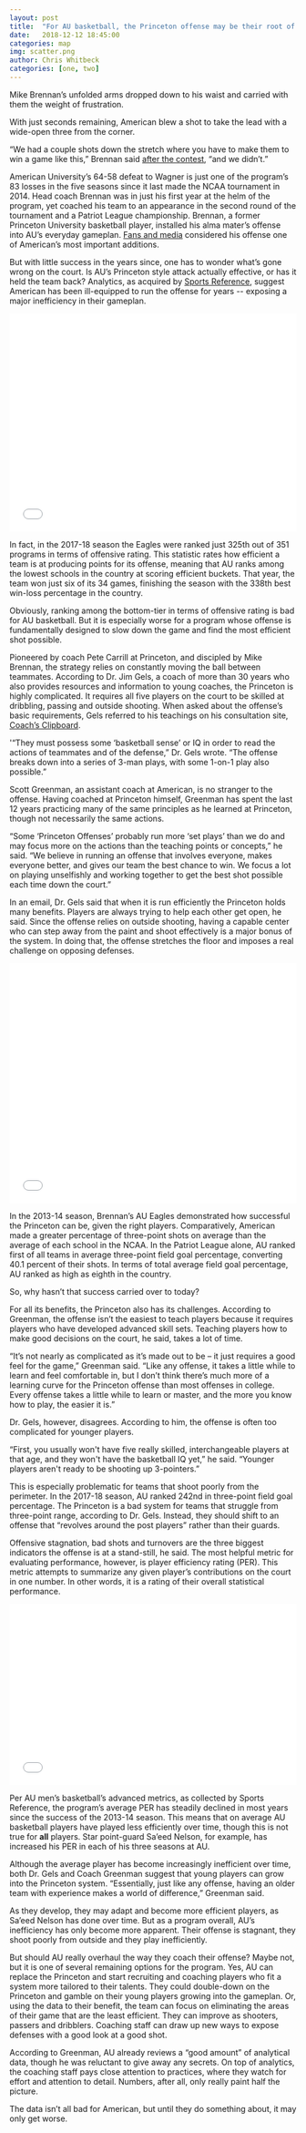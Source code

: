 ```yaml
---
layout: post
title:  "For AU basketball, the Princeton offense may be their root of inefficiency"
date:   2018-12-12 18:45:00
categories: map
img: scatter.png
author: Chris Whitbeck
categories: [one, two]
---
```



Mike Brennan’s unfolded arms dropped down to his waist and carried with them the weight of frustration.

With just seconds remaining, American blew a shot to take the lead with a wide-open three from the corner. 

“We had a couple shots down the stretch where you have to make them to win a game like this,” Brennan said [after the contest](http://www.theeagleonline.com/article/2018/12/au-mens-basketball-falls-to-wagner-after-late-surge), “and we didn’t.”

American University’s 64-58 defeat to Wagner is just one of the program’s 83 losses in the five seasons since it last made the NCAA tournament in 2014. Head coach Brennan was in just his first year at the helm of the program, yet coached his team to an appearance in the second round of the tournament and a Patriot League championship. Brennan, a former Princeton University basketball player, installed his alma mater’s offense into AU’s everyday gameplan. [Fans and media](https://www.washingtonpost.com/sports/colleges/with-a-little-help-from-pete-carril-mike-brennan-has-american-basketball-off-to-a-hot-start-in-his-first-season/2014/01/25/85cbe1fc-85fb-11e3-8742-668814928ae4_story.html?utm_term=.a36942f7fc26) considered his offense one of American’s most important additions.

But with little success in the years since, one has to wonder what’s gone wrong on the court. Is AU’s Princeton style attack actually effective, or has it held the team back? Analytics, as acquired by [Sports Reference](https://www.sports-reference.com/cbb/seasons/2018-advanced-school-stats.html), suggest American has been ill-equipped to run the offense for years -- exposing a major inefficiency in their gameplan.

<iframe id="datawrapper-chart-SxCqc" src="//datawrapper.dwcdn.net/SxCqc/1/" scrolling="no" frameborder="0" style="width: 0; min-width: 100% !important;" height="383"></iframe><script type="text/javascript">if("undefined"==typeof window.datawrapper)window.datawrapper={};window.datawrapper["SxCqc"]={},window.datawrapper["SxCqc"].embedDeltas={"100":620,"200":488,"300":427,"400":427,"500":400,"700":383,"800":383,"900":383,"1000":383},window.datawrapper["SxCqc"].iframe=document.getElementById("datawrapper-chart-SxCqc"),window.datawrapper["SxCqc"].iframe.style.height=window.datawrapper["SxCqc"].embedDeltas[Math.min(1e3,Math.max(100*Math.floor(window.datawrapper["SxCqc"].iframe.offsetWidth/100),100))]+"px",window.addEventListener("message",function(a){if("undefined"!=typeof a.data["datawrapper-height"])for(var b in a.data["datawrapper-height"])if("SxCqc"==b)window.datawrapper["SxCqc"].iframe.style.height=a.data["datawrapper-height"][b]+"px"});</script>

In fact, in the 2017-18 season the Eagles were ranked just 325th out of 351 programs in terms of offensive rating. This statistic rates how efficient a team is at producing points for its offense, meaning that AU ranks among the lowest schools in the country at scoring efficient buckets. That year, the team won just six of its 34 games, finishing the season with the 338th best win-loss percentage in the country.

Obviously, ranking among the bottom-tier in terms of offensive rating is bad for AU basketball. But it is especially worse for a program whose offense is fundamentally designed to slow down the game and find the most efficient shot possible.

Pioneered by coach Pete Carrill at Princeton, and discipled by Mike Brennan, the strategy relies on constantly moving the ball between teammates. According to Dr. Jim Gels, a coach of more than 30 years who also provides resources and information to young coaches, the Princeton is highly complicated. It requires all five players on the court to be skilled at dribbling, passing and outside shooting. When asked about the offense’s basic requirements, Gels referred to his teachings on his consultation site, [Coach’s Clipboard](https://www.coachesclipboard.net/).

'“They must possess some ‘basketball sense’ or IQ in order to read the actions of teammates and of the defense,” Dr. Gels wrote. “The offense breaks down into a series of 3-man plays, with some 1-on-1 play also possible.”

Scott Greenman, an assistant coach at American, is no stranger to the offense. Having coached at Princeton himself, Greenman has spent the last 12 years practicing many of the same principles as he learned at Princeton, though not necessarily the same actions.

“Some ‘Princeton Offenses’ probably run more ‘set plays’ than we do and may focus more on the actions than the teaching points or concepts,” he said. “We believe in running an offense that involves everyone, makes everyone better, and gives our team the best chance to win. We focus a lot on playing unselfishly and working together to get the best shot possible each time down the court.”

In an email, Dr. Gels said that when it is run efficiently the Princeton holds many benefits. Players are always trying to help each other get open, he said. Since the offense relies on outside shooting, having a capable center who can step away from the paint and shoot effectively is a major bonus of the system. In doing that, the offense stretches the floor and imposes a real challenge on opposing defenses.

<iframe id="datawrapper-chart-pSaj7" src="//datawrapper.dwcdn.net/pSaj7/2/" scrolling="no" frameborder="0" style="width: 0; min-width: 100% !important;" height="421"></iframe><script type="text/javascript">if("undefined"==typeof window.datawrapper)window.datawrapper={};window.datawrapper["pSaj7"]={},window.datawrapper["pSaj7"].embedDeltas={"100":722,"200":519,"300":448,"400":448,"500":421,"700":404,"800":377,"900":377,"1000":377},window.datawrapper["pSaj7"].iframe=document.getElementById("datawrapper-chart-pSaj7"),window.datawrapper["pSaj7"].iframe.style.height=window.datawrapper["pSaj7"].embedDeltas[Math.min(1e3,Math.max(100*Math.floor(window.datawrapper["pSaj7"].iframe.offsetWidth/100),100))]+"px",window.addEventListener("message",function(a){if("undefined"!=typeof a.data["datawrapper-height"])for(var b in a.data["datawrapper-height"])if("pSaj7"==b)window.datawrapper["pSaj7"].iframe.style.height=a.data["datawrapper-height"][b]+"px"});</script>

In the 2013-14 season, Brennan’s AU Eagles demonstrated how successful the Princeton can be, given the right players. Comparatively, American made a greater percentage of three-point shots on average than the average of each school in the NCAA. In the Patriot League alone, AU ranked first of all teams in average three-point field goal percentage, converting 40.1 percent of their shots. In terms of total average field goal percentage, AU ranked as high as eighth in the country.

So, why hasn’t that success carried over to today?

For all its benefits, the Princeton also has its challenges. According to Greenman, the offense isn’t the easiest to teach players because it requires players who have developed advanced skill sets. Teaching players how to make good decisions on the court, he said, takes a lot of time.

“It’s not nearly as complicated as it’s made out to be – it just requires a good feel for the game,” Greenman said. “Like any offense, it takes a little while to learn and feel comfortable in, but I don’t think there’s much more of a learning curve for the Princeton offense than most offenses in college. Every offense takes a little while to learn or master, and the more you know how to play, the easier it is.”

Dr. Gels, however, disagrees. According to him, the offense is often too complicated for younger players.

“First, you usually won't have five really skilled, interchangeable players at that age, and they won't have the basketball IQ yet,” he said. “Younger players aren't ready to be shooting up 3-pointers.”

This is especially problematic for teams that shoot poorly from the perimeter. In the 2017-18 season, AU ranked 242nd in three-point field goal percentage. The Princeton is a bad system for teams that struggle from three-point range, according to Dr. Gels. Instead, they should shift to an offense that “revolves around the post players” rather than their guards.

Offensive stagnation, bad shots and turnovers are the three biggest indicators the offense is at a stand-still, he said. The most helpful metric for evaluating performance, however, is player efficiency rating (PER). This metric attempts to summarize any given player’s contributions on the court in one number. In other words, it is a rating of their overall statistical performance.

<iframe id="datawrapper-chart-KyZPz" src="//datawrapper.dwcdn.net/KyZPz/2/" scrolling="no" frameborder="0" style="width: 0; min-width: 100% !important;" height="318"></iframe><script type="text/javascript">if("undefined"==typeof window.datawrapper)window.datawrapper={};window.datawrapper["KyZPz"]={},window.datawrapper["KyZPz"].embedDeltas={"100":426,"200":372,"300":345,"400":345,"500":318,"700":318,"800":318,"900":318,"1000":318},window.datawrapper["KyZPz"].iframe=document.getElementById("datawrapper-chart-KyZPz"),window.datawrapper["KyZPz"].iframe.style.height=window.datawrapper["KyZPz"].embedDeltas[Math.min(1e3,Math.max(100*Math.floor(window.datawrapper["KyZPz"].iframe.offsetWidth/100),100))]+"px",window.addEventListener("message",function(a){if("undefined"!=typeof a.data["datawrapper-height"])for(var b in a.data["datawrapper-height"])if("KyZPz"==b)window.datawrapper["KyZPz"].iframe.style.height=a.data["datawrapper-height"][b]+"px"});</script>

Per AU men’s basketball’s advanced metrics, as collected by Sports Reference, the program’s average PER has steadily declined in most years since the success of the 2013-14 season. This means that on average AU basketball players have played less efficiently over time, though this is not true for **all** players. Star point-guard Sa’eed Nelson, for example, has increased his PER in each of his three seasons at AU. 

Although the average player has become increasingly inefficient over time, both Dr. Gels and Coach Greenman suggest that young players can grow into the Princeton system. “Essentially, just like any offense, having an older team with experience makes a world of difference,” Greenman said.

As they develop, they may adapt and become more efficient players, as Sa’eed Nelson has done over time. But as a program overall, AU’s inefficiency has only become more apparent. Their offense is stagnant, they shoot poorly from outside and they play inefficiently.

But should AU really overhaul the way they coach their offense? Maybe not, but it is one of several remaining options for the program. Yes, AU can replace the Princeton and start recruiting and coaching players who fit a system more tailored to their talents. They could double-down on the Princeton and gamble on their young players growing into the gameplan. Or, using the data to their benefit, the team can focus on eliminating the areas of their game that are the least efficient. They can improve as shooters, passers and dribblers. Coaching staff can draw up new ways to expose defenses with a good look at a good shot.

According to Greenman, AU already reviews a “good amount” of analytical data, though he was reluctant to give away any secrets. On top of analytics, the coaching staff pays close attention to practices, where they watch for effort and attention to detail. Numbers, after all, only really paint half the picture.

The data isn’t all bad for American, but until they do something about, it may only get worse.





